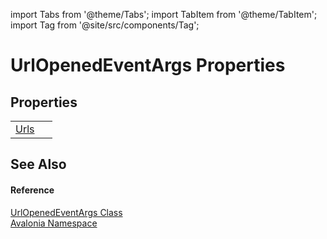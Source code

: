 import Tabs from '@theme/Tabs'; 
import TabItem from '@theme/TabItem'; 
import Tag from '@site/src/components/Tag'; 

# UrlOpenedEventArgs Properties




## Properties
<table>
<tr>
<td><a href="P_Avalonia_UrlOpenedEventArgs_Urls">Urls</a></td>
<td> </td>
</tr>
</table>

## See Also


#### Reference
<a href="T_Avalonia_UrlOpenedEventArgs">UrlOpenedEventArgs Class</a>  
<a href="N_Avalonia">Avalonia Namespace</a>  
